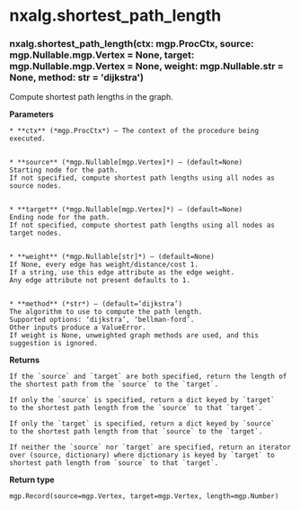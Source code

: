 # nxalg.shortest_path_length


### nxalg.shortest_path_length(ctx: mgp.ProcCtx, source: mgp.Nullable.mgp.Vertex = None, target: mgp.Nullable.mgp.Vertex = None, weight: mgp.Nullable.str = None, method: str = 'dijkstra')
Compute shortest path lengths in the graph.


**Parameters**

    
    * **ctx** (*mgp.ProcCtx*) – The context of the procedure being executed.


    * **source** (*mgp.Nullable[mgp.Vertex]*) – (default=None)
    Starting node for the path.
    If not specified, compute shortest path lengths using all nodes as
    source nodes.


    * **target** (*mgp.Nullable[mgp.Vertex]*) – (default=None)
    Ending node for the path.
    If not specified, compute shortest path lengths using all nodes as
    target nodes.


    * **weight** (*mgp.Nullable[str]*) – (default=None)
    If None, every edge has weight/distance/cost 1.
    If a string, use this edge attribute as the edge weight.
    Any edge attribute not present defaults to 1.


    * **method** (*str*) – (default=’dijkstra’)
    The algorithm to use to compute the path length.
    Supported options: ‘dijkstra’, ‘bellman-ford’.
    Other inputs produce a ValueError.
    If weight is None, unweighted graph methods are used, and this
    suggestion is ignored.



**Returns**

    If the `source` and `target` are both specified, return the length of
    the shortest path from the `source` to the `target`.

    If only the `source` is specified, return a dict keyed by `target`
    to the shortest path length from the `source` to that `target`.

    If only the `target` is specified, return a dict keyed by `source`
    to the shortest path length from that `source` to the `target`.

    If neither the `source` nor `target` are specified, return an iterator
    over (source, dictionary) where dictionary is keyed by `target` to
    shortest path length from `source` to that `target`.




**Return type**

    mgp.Record(source=mgp.Vertex, target=mgp.Vertex, length=mgp.Number)
